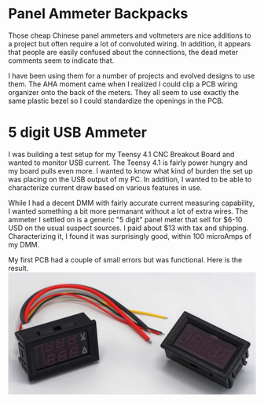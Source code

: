 # Panel Ammeter Backpacks

Those cheap Chinese panel ammeters and voltmeters are nice additions to a project but often require a lot of convoluted wiring. In addition, it appears that people are easily confused about the connections, the dead meter comments seem to indicate that.

I have been using them for a number of projects and evolved designs to use them. The AHA moment came when I realized I could clip a PCB wiring organizer onto the back of the meters.  They all seem to use exactly the same plastic bezel so I could standardize the openings in the PCB.

# 5 digit USB Ammeter

I was building a test setup for my Teensy 4.1 CNC Breakout Board and wanted to monitor USB current. The Teensy 4.1 is fairly power hungry and my board pulls even more.  I wanted to know what kind of burden the set up was placing on the USB output of my PC. In addition, I wanted to be able to characterize current draw based on various features in use.

While I had a decent DMM with fairly accurate current measuring capability, I wanted something a bit more permanant without a lot of extra wires.  The ammeter I settled on is a generic "5 digit" panel meter that sell for $6-10 USD on the usual suspect sources. I paid about $13 with tax and shipping. Characterizing it, I found it was surprisingly good, within 100 microAmps of my DMM.

My first PCB had a couple of small errors but was functional. Here is the result.
 ![Alt Text](https://github.com/phil-barrett/panel_ammeter_backpack/blob/main/RC139403_DxO_2048.jpg)
